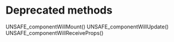 # Deprecated methods

UNSAFE_componentWillMount()
UNSAFE_componentWillUpdate()
UNSAFE_componentWillReceiveProps()
